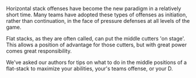 Horizontal stack offenses have become the new paradigm in a relatively
short time. Many teams have adopted these types of offenses as
initiation, rather than continuation, in the face of pressure defenses
at all levels of the game.

Flat stacks, as they are often called, can put the middle cutters \'on
stage\'. This allows a position of advantage for those cutters, but with
great power comes great responsibility.

We\'ve asked our authors for tips on what to do in the middle positions
of a flat-stack to maximize your abilities, your\'s teams offense, or
your D.
